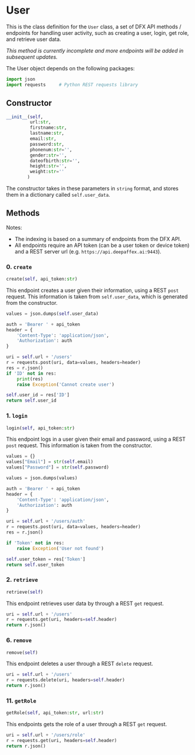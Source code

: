 # User

This is the class definition for the `User` class, a set of DFX API methods / endpoints for handling user activity, such as creating a user, login, get role, and retrieve user data.

*This method is currently incomplete and more endpoints will be added in subsequent updates.*

The User object depends on the following packages:

```python
import json
import requests     # Python REST requests library
```

## Constructor

```python
__init__(self,
         url:str,
         firstname:str,
         lastname:str,
         email:str,
         password:str,
         phonenum:str='',
         gender:str='',
         dateofbirth:str='',
         height:str='',
         weight:str=''
        )
```

The constructor takes in these parameters in `string` format, and stores them in a dictionary called `self.user_data`.

## Methods

Notes:

* The indexing is based on a summary of endpoints from the DFX API.
* All endpoints require an API token (can be a user token or device token) and a REST server url (e.g. `https://api.deepaffex.ai:9443`).

### 0. `create`

```python
create(self, api_token:str)
```

This endpoint creates a user given their information, using a REST `post` request. This information is taken from `self.user_data`, which is generated from the constructor.

```python
values = json.dumps(self.user_data)

auth = 'Bearer ' + api_token
header = {
    'Content-Type': 'application/json',
    'Authorization': auth
}

uri = self.url + '/users'
r = requests.post(uri, data=values, headers=header)
res = r.json()
if 'ID' not in res:
    print(res)
    raise Exception('Cannot create user')

self.user_id = res['ID']
return self.user_id
```

### 1. `login`

```python
login(self, api_token:str)
```

This endpoint logs in a user given their email and password, using a REST `post` request. This information is taken from the constructor.

```python
values = {}
values["Email"] = str(self.email)
values["Password"] = str(self.password)

values = json.dumps(values)

auth = 'Bearer ' + api_token
header = {
    'Content-Type': 'application/json',
    'Authorization': auth
}

uri = self.url + '/users/auth'
r = requests.post(uri, data=values, headers=header)
res = r.json()

if 'Token' not in res:
    raise Exception('User not found')

self.user_token = res['Token']
return self.user_token
```

### 2. `retrieve`

```python
retrieve(self)
```

This endpoint retrieves user data by through a REST `get` request.

```python
uri = self.url + '/users'
r = requests.get(uri, headers=self.header)
return r.json()
```

### 6. `remove`

```python
remove(self)
```

This endpoint deletes a user through a REST `delete` request.

```python
uri = self.url + '/users'
r = requests.delete(uri, headers=self.header)
return r.json()
```

### 11. `getRole`

```python
getRole(self, api_token:str, url:str)
```

This endpoints gets the role of a user through a REST `get` request.

```python
uri = self.url + '/users/role'
r = requests.get(uri, headers=self.header)
return r.json()
```
